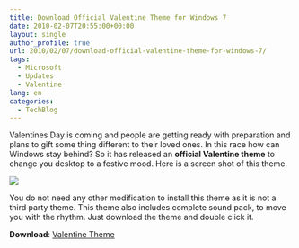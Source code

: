 ```yaml
---
title: Download Official Valentine Theme for Windows 7
date: 2010-02-07T20:55:00+00:00
layout: single
author_profile: true
url: 2010/02/07/download-official-valentine-theme-for-windows-7/
tags:
  - Microsoft
  - Updates
  - Valentine
lang: en
categories: 
  - TechBlog
---
```

Valentines Day is coming and people are getting ready with preparation and plans to gift some thing different to their loved ones. In this race how can Windows stay behind? So it has released an **official Valentine theme** to change you desktop to a festive mood. Here is a screen shot of this theme.

[![](http://4.bp.blogspot.com/_vaUVXcmC3OI/S28hTVq5TLI/AAAAAAAAA2I/pZT1jTfNT7c/s640/valentine-theme.png)](http://4.bp.blogspot.com/_vaUVXcmC3OI/S28hTVq5TLI/AAAAAAAAA2I/pZT1jTfNT7c/s1600-h/valentine-theme.png)

You do not need any other modification to install this theme as it is not a third party theme. This theme also includes complete sound pack, to move you with the rhythm. Just download the theme and double click it.

**Download**: [Valentine Theme](http://download.microsoft.com/download/7/f/2/7F2F0382-FAA4-4CBE-B567-AB49ED8A3F24/LacyHearts.themepack)